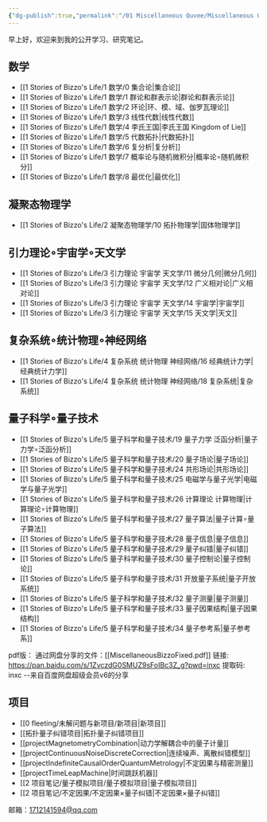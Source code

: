 ```yaml
---
{"dg-publish":true,"permalink":"/01 Miscellaneous Quvee/Miscellaneous Quvee/","tags":["资源","gardenEntry"]}
---
```


早上好，欢迎来到我的公开学习、研究笔记。
## 数学
- [[1 Stories of Bizzo's Life/1 数学/0 集合论\|集合论]] 
- [[1 Stories of Bizzo's Life/1 数学/1 群论和群表示论\|群论和群表示论]]
- [[1 Stories of Bizzo's Life/1 数学/2 环论\|环、模、域、伽罗瓦理论]]
- [[1 Stories of Bizzo's Life/1 数学/3 线性代数\|线性代数]]
- [[1 Stories of Bizzo's Life/1 数学/4 李氏王国\|李氏王国 Kingdom of Lie]]
- [[1 Stories of Bizzo's Life/1 数学/5 代数拓扑\|代数拓扑]]
- [[1 Stories of Bizzo's Life/1 数学/6 复分析\|复分析]]
- [[1 Stories of Bizzo's Life/1 数学/7 概率论与随机微积分\|概率论$\circ$随机微积分]]
- [[1 Stories of Bizzo's Life/1 数学/8 最优化\|最优化]]

## 凝聚态物理学
- [[1 Stories of Bizzo's Life/2 凝聚态物理学/10 拓扑物理学\|固体物理学]]

## 引力理论$\circ$宇宙学$\circ$天文学
- [[1 Stories of Bizzo's Life/3 引力理论 宇宙学 天文学/11 微分几何\|微分几何]]
- [[1 Stories of Bizzo's Life/3 引力理论 宇宙学 天文学/12 广义相对论\|广义相对论]]
- [[1 Stories of Bizzo's Life/3 引力理论 宇宙学 天文学/14 宇宙学\|宇宙学]]
- [[1 Stories of Bizzo's Life/3 引力理论 宇宙学 天文学/15 天文学\|天文]]

## 复杂系统$\circ$统计物理$\circ$神经网络
- [[1 Stories of Bizzo's Life/4 复杂系统 统计物理 神经网络/16 经典统计力学\|经典统计力学]]
- [[1 Stories of Bizzo's Life/4 复杂系统 统计物理 神经网络/18 复杂系统\|复杂系统]]

## 量子科学$\circ$量子技术
- [[1 Stories of Bizzo's Life/5 量子科学和量子技术/19 量子力学 泛函分析\|量子力学$\circ$泛函分析]]
- [[1 Stories of Bizzo's Life/5 量子科学和量子技术/20 量子场论\|量子场论]]
- [[1 Stories of Bizzo's Life/5 量子科学和量子技术/24 共形场论\|共形场论]]
- [[1 Stories of Bizzo's Life/5 量子科学和量子技术/25 电磁学与量子光学\|电磁学与量子光学]]
- [[1 Stories of Bizzo's Life/5 量子科学和量子技术/26 计算理论 计算物理\|计算理论$\circ$计算物理]]
- [[1 Stories of Bizzo's Life/5 量子科学和量子技术/27 量子算法\|量子计算$\circ$量子算法]]
- [[1 Stories of Bizzo's Life/5 量子科学和量子技术/28 量子信息\|量子信息]]
- [[1 Stories of Bizzo's Life/5 量子科学和量子技术/29 量子纠错\|量子纠错]]
- [[1 Stories of Bizzo's Life/5 量子科学和量子技术/30 量子控制论\|量子控制论]]
- [[1 Stories of Bizzo's Life/5 量子科学和量子技术/31 开放量子系统\|量子开放系统]]
- [[1 Stories of Bizzo's Life/5 量子科学和量子技术/32 量子测量\|量子测量]]
- [[1 Stories of Bizzo's Life/5 量子科学和量子技术/33 量子因果结构\|量子因果结构]]
- [[1 Stories of Bizzo's Life/5 量子科学和量子技术/34 量子参考系\|量子参考系]]

pdf版：
通过网盘分享的文件：[[MiscellaneousBizzoFixed.pdf]]
链接: https://pan.baidu.com/s/1ZvczdG0SMUZ9sFoIBc3Z_g?pwd=inxc 提取码: inxc 
--来自百度网盘超级会员v6的分享
## 项目
- [[0 fleeting/未解问题与新项目/新项目\|新项目]]
- [[拓扑量子纠错项目\|拓扑量子纠错项目]]
- [[projectMagnetometryCombination\|动力学解耦合中的量子计量]]
- [[projectContinuousNoiseDiscreteCorrection\|连续噪声、离散纠错模型]]
- [[projectIndefiniteCausalOrderQuantumMetrology\|不定因果与精密测量]]
- [[projectTimeLeapMachine\|时间跳跃机器]]
- [[2 项目笔记/量子模拟项目/量子模拟项目\|量子模拟项目]]
- [[2 项目笔记/不定因果/不定因果×量子纠错\|不定因果×量子纠错]]

邮箱：1712141594@qq.com